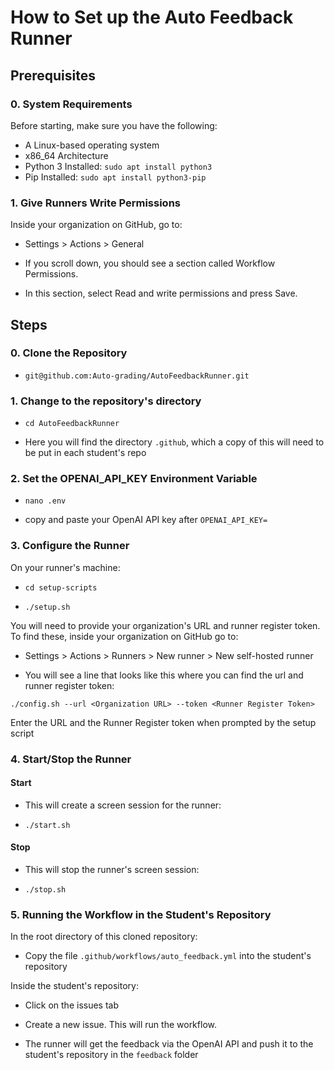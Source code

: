 # How to Set up the Auto Feedback Runner

## Prerequisites

### 0. System Requirements

Before starting, make sure you have the following:

- A Linux-based operating system
- x86_64 Architecture
- Python 3 Installed: ```sudo apt install python3```
- Pip Installed: ```sudo apt install python3-pip```

### 1. Give Runners Write Permissions

Inside your organization on GitHub, go to:

- Settings > Actions > General

- If you scroll down, you should see a section called Workflow Permissions.

- In this section, select Read and write permissions and press Save.

## Steps

### 0. Clone the Repository

- ```git@github.com:Auto-grading/AutoFeedbackRunner.git```

### 1. Change to the repository's directory

- ```cd AutoFeedbackRunner```

- Here you will find the directory ```.github```, which a copy of this will need to be put in each student's repo

### 2. Set the OPENAI_API_KEY Environment Variable

- ```nano .env```

- copy and paste your OpenAI API key after ```OPENAI_API_KEY=```

### 3. Configure the Runner

On your runner's machine:

- ```cd setup-scripts```

- ```./setup.sh```

You will need to provide your organization's URL and runner register token. To find these, inside your organization on GitHub go to:

- Settings > Actions > Runners > New runner > New self-hosted runner

- You will see a line that looks like this where you can find the url and runner register token:

```./config.sh --url <Organization URL> --token <Runner Register Token>```

Enter the URL and the Runner Register token when prompted by the setup script

### 4. Start/Stop the Runner

#### Start

- This will create a screen session for the runner:

- ```./start.sh```

#### Stop

- This will stop the runner's screen session:

- ```./stop.sh```

### 5. Running the Workflow in the Student's Repository

In the root directory of this cloned repository:

- Copy the file ```.github/workflows/auto_feedback.yml``` into the student's repository

Inside the student's repository:

- Click on the issues tab

- Create a new issue. This will run the workflow. 

- The runner will get the feedback via the OpenAI API and push it to the student's repository in the ```feedback``` folder
